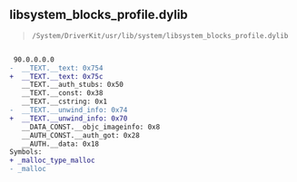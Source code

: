 ## libsystem_blocks_profile.dylib

> `/System/DriverKit/usr/lib/system/libsystem_blocks_profile.dylib`

```diff

 90.0.0.0.0
-  __TEXT.__text: 0x754
+  __TEXT.__text: 0x75c
   __TEXT.__auth_stubs: 0x50
   __TEXT.__const: 0x38
   __TEXT.__cstring: 0x1
-  __TEXT.__unwind_info: 0x74
+  __TEXT.__unwind_info: 0x70
   __DATA_CONST.__objc_imageinfo: 0x8
   __AUTH_CONST.__auth_got: 0x28
   __AUTH.__data: 0x18
Symbols:
+ _malloc_type_malloc
- _malloc

```
